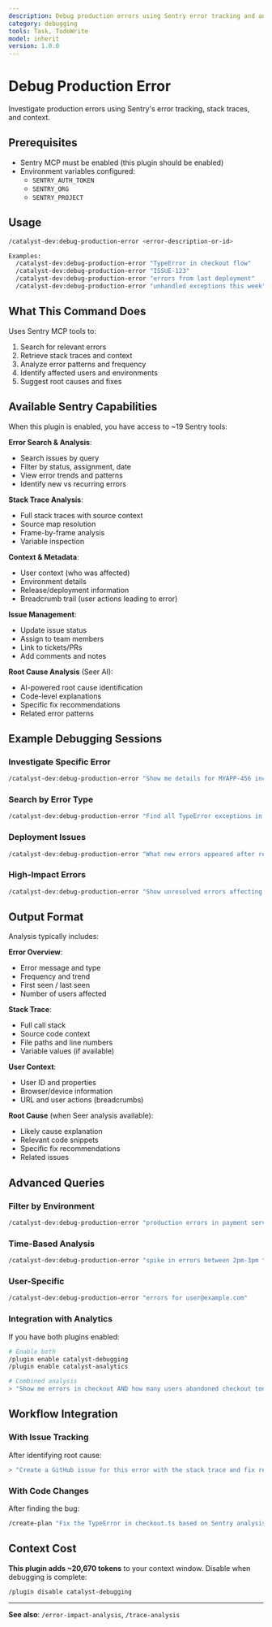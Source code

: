 ```yaml
---
description: Debug production errors using Sentry error tracking and analysis
category: debugging
tools: Task, TodoWrite
model: inherit
version: 1.0.0
---
```


# Debug Production Error

Investigate production errors using Sentry's error tracking, stack traces, and context.

## Prerequisites

- Sentry MCP must be enabled (this plugin should be enabled)
- Environment variables configured:
  - `SENTRY_AUTH_TOKEN`
  - `SENTRY_ORG`
  - `SENTRY_PROJECT`

## Usage

```bash
/catalyst-dev:debug-production-error <error-description-or-id>

Examples:
  /catalyst-dev:debug-production-error "TypeError in checkout flow"
  /catalyst-dev:debug-production-error "ISSUE-123"
  /catalyst-dev:debug-production-error "errors from last deployment"
  /catalyst-dev:debug-production-error "unhandled exceptions this week"
```

## What This Command Does

Uses Sentry MCP tools to:

1. Search for relevant errors
2. Retrieve stack traces and context
3. Analyze error patterns and frequency
4. Identify affected users and environments
5. Suggest root causes and fixes

## Available Sentry Capabilities

When this plugin is enabled, you have access to ~19 Sentry tools:

**Error Search & Analysis**:

- Search issues by query
- Filter by status, assignment, date
- View error trends and patterns
- Identify new vs recurring errors

**Stack Trace Analysis**:

- Full stack traces with source context
- Source map resolution
- Frame-by-frame analysis
- Variable inspection

**Context & Metadata**:

- User context (who was affected)
- Environment details
- Release/deployment information
- Breadcrumb trail (user actions leading to error)

**Issue Management**:

- Update issue status
- Assign to team members
- Link to tickets/PRs
- Add comments and notes

**Root Cause Analysis** (Seer AI):

- AI-powered root cause identification
- Code-level explanations
- Specific fix recommendations
- Related error patterns

## Example Debugging Sessions

### Investigate Specific Error

```bash
/catalyst-dev:debug-production-error "Show me details for MYAPP-456 including stack trace and user context"
```

### Search by Error Type

```bash
/catalyst-dev:debug-production-error "Find all TypeError exceptions in the last 24 hours"
```

### Deployment Issues

```bash
/catalyst-dev:debug-production-error "What new errors appeared after release v2.3.0?"
```

### High-Impact Errors

```bash
/catalyst-dev:debug-production-error "Show unresolved errors affecting more than 100 users"
```

## Output Format

Analysis typically includes:

**Error Overview**:

- Error message and type
- Frequency and trend
- First seen / last seen
- Number of users affected

**Stack Trace**:

- Full call stack
- Source code context
- File paths and line numbers
- Variable values (if available)

**User Context**:

- User ID and properties
- Browser/device information
- URL and user actions (breadcrumbs)

**Root Cause** (when Seer analysis available):

- Likely cause explanation
- Relevant code snippets
- Specific fix recommendations
- Related issues

## Advanced Queries

### Filter by Environment

```bash
/catalyst-dev:debug-production-error "production errors in payment service"
```

### Time-Based Analysis

```bash
/catalyst-dev:debug-production-error "spike in errors between 2pm-3pm today"
```

### User-Specific

```bash
/catalyst-dev:debug-production-error "errors for user@example.com"
```

### Integration with Analytics

If you have both plugins enabled:

```bash
# Enable both
/plugin enable catalyst-debugging
/plugin enable catalyst-analytics

# Combined analysis
> "Show me errors in checkout AND how many users abandoned checkout today"
```

## Workflow Integration

### With Issue Tracking

After identifying root cause:

```bash
> "Create a GitHub issue for this error with the stack trace and fix recommendations"
```

### With Code Changes

After finding the bug:

```bash
/create-plan "Fix the TypeError in checkout.ts based on Sentry analysis"
```

## Context Cost

**This plugin adds ~20,670 tokens** to your context window. Disable when debugging is complete:

```bash
/plugin disable catalyst-debugging
```

---

**See also**: `/error-impact-analysis`, `/trace-analysis`
